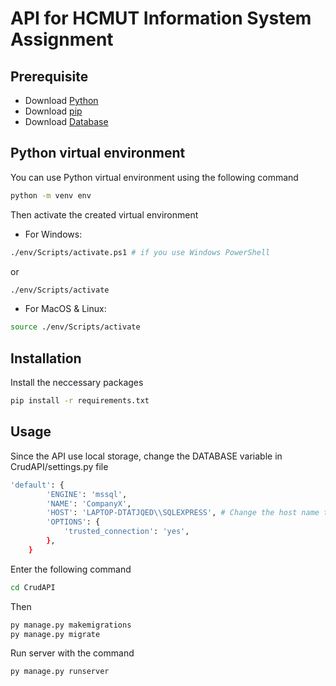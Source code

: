# API for HCMUT Information System Assignment

## Prerequisite
- Download [Python](https://www.python.org/)
- Download [pip](https://pip.pypa.io/en/stable/) 
- Download [Database](https://drive.google.com/file/d/1Fg7VJFBljL1DWEl2AYKmiL2D9gT9Tn9H/view?usp=sharing)

## Python virtual environment
You can use Python virtual environment using the following command
```bash
python -m venv env
```
Then activate the created virtual environment
- For Windows:
```bash
./env/Scripts/activate.ps1 # if you use Windows PowerShell
```
or 
```bash
./env/Scripts/activate
```
- For MacOS & Linux:
```bash
source ./env/Scripts/activate
```
## Installation
Install the neccessary packages 
```bash
pip install -r requirements.txt
```

## Usage
Since the API use local storage, change the DATABASE variable in CrudAPI/settings.py file 
```bash
'default': {
        'ENGINE': 'mssql',
        'NAME': 'CompanyX',
        'HOST': 'LAPTOP-DTATJQED\\SQLEXPRESS', # Change the host name to your local SQL Server host name
        'OPTIONS': {
            'trusted_connection': 'yes',
        },
    }
```

Enter the following command
```bash
cd CrudAPI
```
Then
```bash
py manage.py makemigrations 
py manage.py migrate
```

Run server with the command
```bash
py manage.py runserver
```